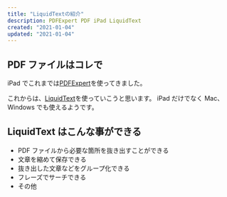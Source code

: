 ```yaml
---
title: "LiquidTextの紹介"
description: PDFExpert PDF iPad LiquidText
created: "2021-01-04"
updated: "2021-01-04"
---
```


## PDF ファイルはコレで

iPad でこれまでは[PDFExpert](https://pdfexpert.com/ja/ios)を使ってきました。

これからは、[LiquidText](https://www.liquidtext.net/)を使っていこうと思います。
iPad だけでなく Mac、Windows でも使えるようです。

## LiquidText はこんな事ができる

- PDF ファイルから必要な箇所を抜き出すことができる
- 文章を縮めて保存できる
- 抜き出した文章などをグループ化できる
- フレーズでサーチできる
- その他
